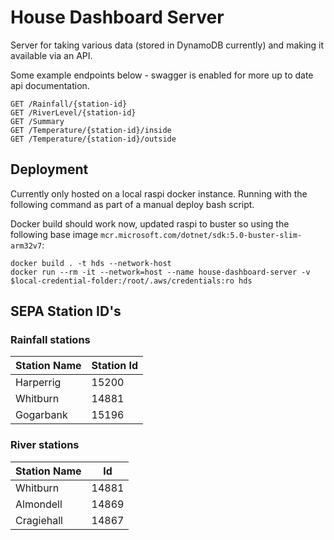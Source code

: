# House Dashboard Server

Server for taking various data (stored in DynamoDB currently) and making it available via an API.

Some example endpoints below - swagger is enabled for more up to date api documentation.

```
GET /Rainfall/{station-id}
GET /RiverLevel/{station-id}
GET /Summary
GET /Temperature/{station-id}/inside
GET /Temperature/{station-id}/outside
```

## Deployment

Currently only hosted on a local raspi docker instance. Running with the following command as part of a manual deploy bash script.

Docker build should work now, updated raspi to buster so using the following base image `mcr.microsoft.com/dotnet/sdk:5.0-buster-slim-arm32v7`:

```
docker build . -t hds --network-host
docker run --rm -it --network=host --name house-dashboard-server -v $local-credential-folder:/root/.aws/credentials:ro hds 
```

## SEPA Station ID's

### Rainfall stations

| Station Name | Station Id |
|--------------|------------|
| Harperrig    | 15200      |
| Whitburn     | 14881      |
| Gogarbank    | 15196      |

### River stations

| Station Name | Id       |
|--------------|----------|
| Whitburn     | 14881 |
| Almondell    | 14869 |
| Cragiehall   | 14867 |

